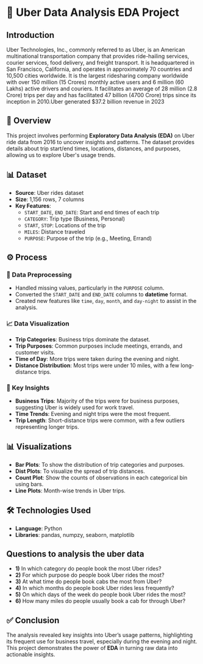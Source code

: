 # 🚖 Uber Data Analysis EDA Project 

## Introduction
Uber Technologies, Inc., commonly referred to as Uber, is an American multinational transportation company that provides ride-hailing services, courier services, food delivery, and freight transport. It is headquartered in San Francisco, California, and operates in approximately 70 countries and 10,500 cities worldwide. It is the largest ridesharing company worldwide with over 150 million (15 Crores) monthly active users and 6 million (60 Lakhs) active drivers and couriers. It facilitates an average of 28 million (2.8 Crore) trips per day and has facilitated 47 billion (4700 Crore) trips since its inception in 2010.Uber generated $37.2 billion revenue in 2023

## 📄 Overview
This project involves performing **Exploratory Data Analysis (EDA)** on Uber ride data from 2016 to uncover insights and patterns. The dataset provides details about trip start/end times, locations, distances, and purposes, allowing us to explore Uber's usage trends.

## 📊 Dataset
- **Source**: Uber rides dataset 
- **Size**: 1,156 rows, 7 columns
- **Key Features**:
  - `START_DATE`, `END_DATE`: Start and end times of each trip
  - `CATEGORY`: Trip type (Business, Personal)
  - `START`, `STOP`: Locations of the trip
  - `MILES`: Distance traveled
  - `PURPOSE`: Purpose of the trip (e.g., Meeting, Errand)

## ⚙️ Process

### 🧹 Data Preprocessing
- Handled missing values, particularly in the `PURPOSE` column.
- Converted the `START_DATE` and `END_DATE` columns to **datetime** format.
- Created new features like `time`, `day`, `month`, and `day-night` to assist in the analysis.

### 📈 Data Visualization
- **Trip Categories**: Business trips dominate the dataset.
- **Trip Purposes**: Common purposes include meetings, errands, and customer visits.
- **Time of Day**: More trips were taken during the evening and night.
- **Distance Distribution**: Most trips were under 10 miles, with a few long-distance trips.

### 🔑 Key Insights
- **Business Trips**: Majority of the trips were for business purposes, suggesting Uber is widely used for work travel.
- **Time Trends**: Evening and night trips were the most frequent.
- **Trip Length**: Short-distance trips were common, with a few outliers representing longer trips.

## 📊 Visualizations
- **Bar Plots**: To show the distribution of trip categories and purposes.
- **Dist Plots**: To visualize the spread of trip distances.
- **Count Plot**: Show the counts of observations in each categorical bin using bars.
- **Line Plots**: Month-wise trends in Uber trips.

## 🛠 Technologies Used
- **Language**: Python
- **Libraries**: pandas, numpzy, seaborn, matplotlib

## Questions  to  analysis the uber data
- **1)** In which category do people book the most Uber rides?
- **2)** For which purpose do people book Uber rides the most?
- **3)** At what time do people book cabs the most from Uber?
- **4)** In which months do people book Uber rides less frequently?
- **5)** On which days of the week do people book Uber rides the most?
- **6)** How many miles do people usually book a cab for through Uber?

## ✅ Conclusion
The analysis revealed key insights into Uber’s usage patterns, highlighting its frequent use for business travel, especially during the evening and night. This project demonstrates the power of **EDA** in turning raw data into actionable insights.
